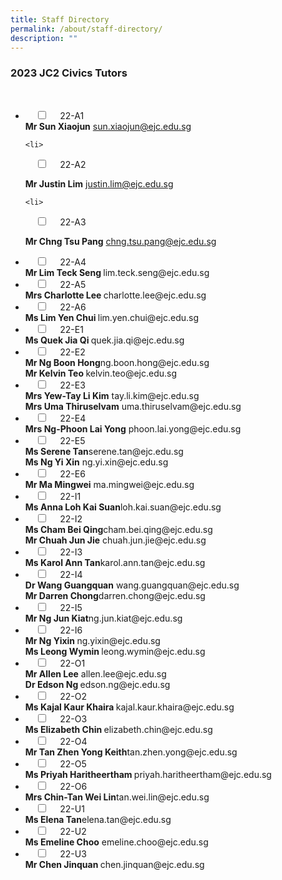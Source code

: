 ```yaml
---
title: Staff Directory
permalink: /about/staff-directory/
description: ""
---
```

### 2023 JC2 Civics Tutors

<ul class="jekyllcodex_accordion">

  <li>
    <input type="checkbox" id="accordion1">
    <label for="accordion1">22-A1</label>
    <div>
			<b>Mr Sun Xiaojun</b> sun.xiaojun@ejc.edu.sg
</div>
</li>
	
	<li>
    <input type="checkbox" id="accordion2">
    <label for="accordion2">22-A2</label>
    <div>
			<b>Mr Justin Lim</b> justin.lim@ejc.edu.sg
			</div>
</li>
	
	<li>
    <input type="checkbox" id="accordion3">
    <label for="accordion3">22-A3</label>
    <div>
			<b>Mr Chng Tsu Pang</b> chng.tsu.pang@ejc.edu.sg
			</div>
</li>
	
<li>
    <input type="checkbox" id="accordion4">
    <label for="accordion4">22-A4</label>
    <div>
			<b>Mr Lim Teck Seng </b> lim.teck.seng@ejc.edu.sg
			</div>
</li>
	
<li>
    <input type="checkbox" id="accordion5">
    <label for="accordion5">22-A5</label>
    <div>
			<b>Mrs Charlotte Lee </b> charlotte.lee@ejc.edu.sg
			</div>
</li>
	
<li>
    <input type="checkbox" id="accordion6">
    <label for="accordion6">22-A6</label>
    <div>
			<b>Ms Lim Yen Chui </b> lim.yen.chui@ejc.edu.sg
			</div>
</li>
	
<li>
    <input type="checkbox" id="accordion7">
    <label for="accordion7">22-E1</label>
    <div>
			<b>Ms Quek Jia Qi </b> quek.jia.qi@ejc.edu.sg
			</div>
</li>
	
<li>
    <input type="checkbox" id="accordion8">
    <label for="accordion8">22-E2</label>
    <div>
			<b>Mr Ng Boon Hong</b>ng.boon.hong@ejc.edu.sg <br> <b>Mr Kelvin Teo </b> kelvin.teo@ejc.edu.sg
			</div>
</li>
	
<li>
    <input type="checkbox" id="accordion9">
    <label for="accordion9">22-E3</label>
    <div>
			<b>Mrs Yew-Tay Li Kim</b> tay.li.kim@ejc.edu.sg <br>
			<b>Mrs Uma Thiruselvam</b> uma.thiruselvam@ejc.edu.sg
			</div>
</li>
	
<li>
    <input type="checkbox" id="accordion10">
    <label for="accordion10">22-E4</label>
    <div>
			<b>Mrs Ng-Phoon Lai Yong</b> phoon.lai.yong@ejc.edu.sg
			</div>
</li>
	
<li>
    <input type="checkbox" id="accordion11">
    <label for="accordion11">22-E5</label>
    <div>
			<b>Ms Serene Tan</b>serene.tan@ejc.edu.sg <br>
			<b>Ms Ng Yi Xin</b> ng.yi.xin@ejc.edu.sg
			</div>
</li>
	
<li>
    <input type="checkbox" id="accordion12">
    <label for="accordion12">22-E6</label>
    <div>
			<b>Mr Ma Mingwei</b> ma.mingwei@ejc.edu.sg
			</div>
</li>
	
<li>
    <input type="checkbox" id="accordion13">
    <label for="accordion13">22-I1</label>
    <div>
			<b>Ms Anna Loh Kai Suan</b>loh.kai.suan@ejc.edu.sg
			</div>
</li>
	
<li>
    <input type="checkbox" id="accordion14">
    <label for="accordion14">22-I2</label>
    <div>
			<b>Ms Cham Bei Qing</b>cham.bei.qing@ejc.edu.sg <br> <b>Mr Chuah Jun Jie</b> chuah.jun.jie@ejc.edu.sg
			</div>
</li>
	
<li>
    <input type="checkbox" id="accordion15">
    <label for="accordion15">22-I3</label>
    <div>
			<b>Ms Karol Ann Tan</b>karol.ann.tan@ejc.edu.sg
			</div>
</li>
	
<li>
    <input type="checkbox" id="accordion16">
    <label for="accordion16">22-I4</label>
    <div>
			<b>Dr Wang Guangquan</b> wang.guangquan@ejc.edu.sg <br>
			<b>Mr Darren Chong</b>darren.chong@ejc.edu.sg
			</div>
</li>
	
<li>
    <input type="checkbox" id="accordion17">
    <label for="accordion17">22-I5</label>
    <div>
			<b>Mr Ng Jun Kiat</b>ng.jun.kiat@ejc.edu.sg
			</div>
</li>
	
<li>
    <input type="checkbox" id="accordion18">
    <label for="accordion18">22-I6</label>
    <div>
			<b>Mr Ng Yixin </b> ng.yixin@ejc.edu.sg <br>
			<b>Ms Leong Wymin </b> leong.wymin@ejc.edu.sg
			</div>
</li>
	
<li>
    <input type="checkbox" id="accordion19">
    <label for="accordion19">22-O1</label>
    <div>
			<b>Mr Allen Lee</b> allen.lee@ejc.edu.sg <br>
			<b>Dr Edson Ng </b> edson.ng@ejc.edu.sg
			</div>
</li>
	
<li>
    <input type="checkbox" id="accordion20">
    <label for="accordion20">22-O2</label>
    <div>
			<b>Ms Kajal Kaur Khaira </b> kajal.kaur.khaira@ejc.edu.sg
			</div>
</li>
	
<li>
    <input type="checkbox" id="accordion21">
    <label for="accordion21">22-O3</label>
    <div>
			<b>Ms Elizabeth Chin </b>elizabeth.chin@ejc.edu.sg
			</div>
</li>
	
<li>
    <input type="checkbox" id="accordion22">
    <label for="accordion22">22-O4</label>
    <div>
			<b>Mr Tan Zhen Yong Keith</b>tan.zhen.yong@ejc.edu.sg
			</div>
</li>
	
<li>
    <input type="checkbox" id="accordion23">
    <label for="accordion23">22-O5</label>
    <div>
			<b>Ms Priyah Haritheertham </b> priyah.haritheertham@ejc.edu.sg
			</div>
</li>
	
<li>
    <input type="checkbox" id="accordion24">
    <label for="accordion24">22-O6</label>
    <div>
			<b>Mrs Chin-Tan Wei Lin</b>tan.wei.lin@ejc.edu.sg
			</div>
</li>
	
<li>
    <input type="checkbox" id="accordion25">
    <label for="accordion25">22-U1</label>
    <div>
			<b>Ms Elena Tan</b>elena.tan@ejc.edu.sg
			</div>
</li>
	
<li>
    <input type="checkbox" id="accordion26">
    <label for="accordion26">22-U2</label>
    <div>
			<b>Ms Emeline Choo</b> emeline.choo@ejc.edu.sg
			</div>
</li>
	
<li>
    <input type="checkbox" id="accordion27">
    <label for="accordion27">22-U3</label>
    <div>
			<b>Mr Chen Jinquan </b>chen.jinquan@ejc.edu.sg
			</div>
</li>